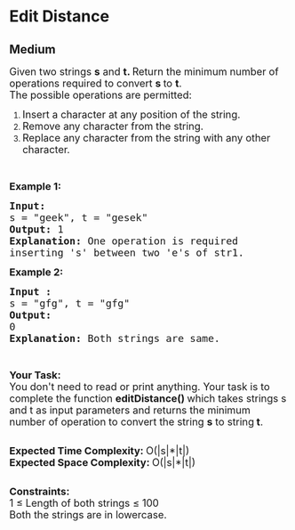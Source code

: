 # Edit Distance
## Medium
<div class="problems_problem_content__Xm_eO"><p><span style="font-size:18px">Given two strings <strong>s</strong>&nbsp;and <strong>t. </strong>Return the minimum number of operations required to convert <strong>s&nbsp;</strong>to <strong>t</strong>.<br>
The possible operations are permitted:</span></p>

<ol>
	<li><span style="font-size:18px">Insert a character at any position of the string.</span></li>
	<li><span style="font-size:18px">Remove any character from the string.</span></li>
	<li><span style="font-size:18px">Replace any character from the string with any other character.</span></li>
</ol>

<p>&nbsp;</p>

<p><span style="font-size:18px"><strong>Example 1:</strong></span></p>

<pre><span style="font-size:18px"><strong>Input: </strong>
s = "geek", t = "gesek"
<strong>Output:</strong>&nbsp;1
<strong>Explanation: </strong>One operation is required 
inserting 's' between two 'e's of str1.</span>
</pre>

<p><span style="font-size:18px"><strong>Example 2:</strong></span></p>

<pre><span style="font-size:18px"><strong>Input : </strong>
s = "gfg", t = "gfg"
<strong>Output: </strong>
0
<strong>Explanation: </strong>Both strings are same.</span>
</pre>

<p>&nbsp;</p>

<p><span style="font-size:18px"><strong>Your Task:</strong><br>
You don't need to read or&nbsp;print anything. Your task is to complete the function <strong>editDistance()&nbsp;</strong>which takes strings s and t as input parameters and returns the minimum number of operation to convert the string&nbsp;<strong>s</strong>&nbsp;to&nbsp;string<strong>&nbsp;</strong><strong>t</strong>.&nbsp;</span></p>

<p><br>
<span style="font-size:18px"><strong>Expected Time Complexity:&nbsp;</strong>O(|s|*|t|)<br>
<strong>Expected Space Complexity:&nbsp;</strong>O(|s|*|t|)</span></p>

<p><br>
<span style="font-size:18px"><strong>Constraints:</strong><br>
1 ≤ Length of both strings ≤ 100<br>
Both&nbsp;the strings are in&nbsp;lowercase.</span></p>
</div>